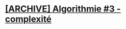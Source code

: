 # [[ARCHIVE] Algorithmie #3 - complexité](https://www.youtube.com/watch?v=c2HzJEEpWmU&list=PLrSOXFDHBtfG0Fb0g--43a0b47e9hrwlB&index=3)